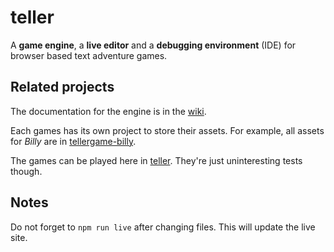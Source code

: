 # teller
A **game engine**, a **live editor** and a **debugging environment** (IDE) for browser based text adventure games.

## Related projects
The documentation for the engine is in the [wiki](https://github.com/gauchedroite/teller/wiki).

Each games has its own project to store their assets. For example, all assets for *Billy* are in [tellergame-billy](https://github.com/gauchedroite/tellergame-billy).

The games can be played here in [teller](https://github.com/gauchedroite/teller). They're just uninteresting tests though.

## Notes
Do not forget to `npm run live` after changing files. This will update the live site.


